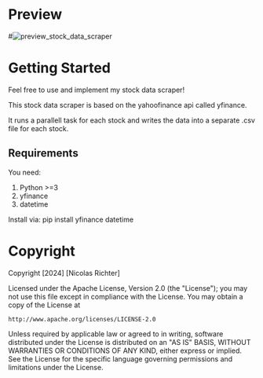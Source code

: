 # Preview

#![preview_stock_data_scraper](https://github.com/niggonator/Realtime-stock-data-scraper/assets/167204297/7a9bdb57-39ea-470a-acf2-e283f279a5dd)

# Getting Started
Feel free to use and implement my stock data scraper!

This stock data scraper is based on the yahoofinance api called yfinance.

It runs a parallell task for each stock and writes the data into a separate .csv file for each stock.

## Requirements
You need:
1. Python >=3
2. yfinance
4. datetime


Install via: pip install yfinance datetime

# Copyright

Copyright [2024] [Nicolas Richter]

Licensed under the Apache License, Version 2.0 (the "License");
you may not use this file except in compliance with the License.
You may obtain a copy of the License at

    http://www.apache.org/licenses/LICENSE-2.0

Unless required by applicable law or agreed to in writing, software
distributed under the License is distributed on an "AS IS" BASIS,
WITHOUT WARRANTIES OR CONDITIONS OF ANY KIND, either express or implied.
See the License for the specific language governing permissions and
limitations under the License.
